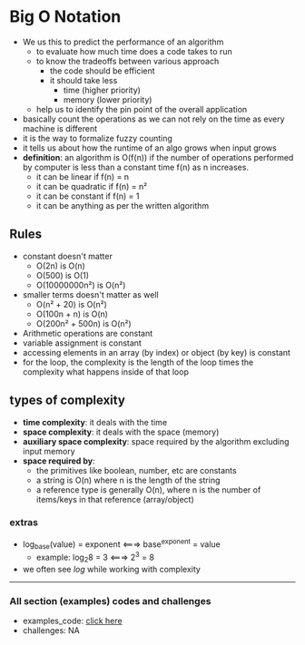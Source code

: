 # Big O Notation
- We us this to predict the performance of an algorithm
    - to evaluate how much time does a code takes to run
    - to know the tradeoffs between various approach
        - the code should be efficient
        - it should take less
            - time (higher priority)
            - memory (lower priority)
    - help us to identify the pin point of the overall application
- basically count the operations as we can not rely on the time as every machine is different
- it is the way to formalize fuzzy counting
- it tells us about how the runtime of an algo grows when input grows
- __definition__: an algorithm is O(f(n)) if the number of operations performed by computer is less than a constant time f(n) as n increases.
    - it can be linear if f(n) = n
    - it can be quadratic if f(n) = n²
    - it can be constant if f(n) = 1
    - it can be anything as per the written algorithm

## Rules
- constant doesn't matter
    - O(2n) is O(n)
    - O(500) is O(1)
    - O(10000000n²) is O(n²)
- smaller terms doesn't matter as well
    - O(n² + 20) is O(n²)
    - O(100n + n) is O(n)
    - O(200n² + 500n) is O(n²)
- Arithmetic operations are constant
- variable assignment is constant
- accessing elements in an array (by index) or object (by key) is constant
- for the loop, the complexity is the length of the loop times the complexity what happens inside of that loop

## types of complexity
- __time complexity__: it deals with the time
- __space complexity__: it deals with the space (memory)
- __auxiliary space complexity__: space required by the algorithm excluding input memory
- __space required by__:
    - the primitives like boolean, number, etc are constants
    - a string is O(n) where n is the length of the string
    - a reference type is generally O(n), where n is the number of items/keys in that reference (array/object)

### extras
- log<sub>base</sub>(value) = exponent <===> base<sup>exponent</sup> = value
    - example: log<sub>2</sub>8 = 3 <===> 2<sup>3</sup> = 8
- we often see _log_ while working with complexity

---

### All section (examples) codes and challenges
- examples_code: [click here](./examples.html)
- challenges: NA